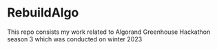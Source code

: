 # RebuildAlgo
This repo consists my work related to  Algorand Greenhouse Hackathon season 3 which was conducted on winter 2023
